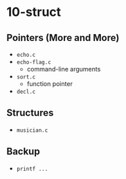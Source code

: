 # 10-struct

## Pointers (More and More) 
- `echo.c`
- `echo-flag.c`
  - command-line arguments
- `sort.c`
  - function pointer
- `decl.c` 

## Structures
- `musician.c`

## Backup
- `printf ...`
